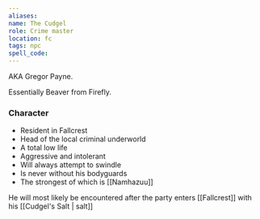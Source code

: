 ```yaml
---
aliases:
name: The Cudgel
role: Crime master
location: fc
tags: npc
spell_code:
---
```


AKA Gregor Payne.

Essentially Beaver from Firefly.

### Character
- Resident in Fallcrest
- Head of the local criminal underworld
- A total low life
- Aggressive and intolerant
- Will always attempt to swindle
- Is never without his bodyguards
- The strongest of which is [[Namhazuu]]

He will most likely be encountered after the party enters [[Fallcrest]] with his [[Cudgel's Salt | salt]]